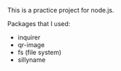This is a practice project for node.js.

Packages that I used:
- inquirer
- qr-image
- fs (file system)
- sillyname
